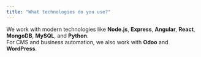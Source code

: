 ```yaml
---
title: "What technologies do you use?"
---
```


We work with modern technologies like **Node.js**, **Express**, **Angular**, **React**, **MongoDB**, **MySQL**, and **Python**.  
For CMS and business automation, we also work with **Odoo** and **WordPress**.
